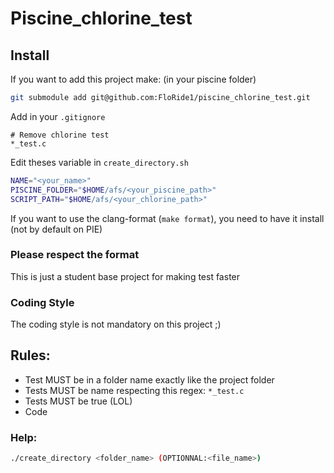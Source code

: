 # Piscine_chlorine_test

## Install 
If you want to add this project make: (in your piscine folder)
```sh
git submodule add git@github.com:FloRide1/piscine_chlorine_test.git
```

Add in your `.gitignore`
```
# Remove chlorine test
*_test.c
```

Edit theses variable in `create_directory.sh`
```sh
NAME="<your_name>"
PISCINE_FOLDER="$HOME/afs/<your_piscine_path>"
SCRIPT_PATH="$HOME/afs/<your_chlorine_path>"
```

If you want to use the clang-format (`make format`), you need to
have it install (not by default on PIE)

### Please respect the format
This is just a student base project for making test faster

### Coding Style
The coding style is not mandatory on this project ;)

## Rules:
- Test MUST be in a folder name exactly like the project folder
- Tests MUST be name respecting this regex: `*_test.c`
- Tests MUST be true (LOL)
- Code 

### Help:
```sh
./create_directory <folder_name> (OPTIONNAL:<file_name>)
```
